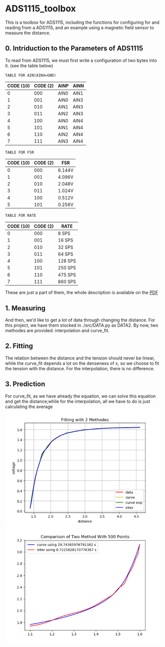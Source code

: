 # ADS1115_toolbox
  This is a toolbox for ADS1115, including the functions for configuring for and reading from a ADS1115, and an example using a magnetic field sensor to measure the distance.

## 0. Intriduction to the Parameters of ADS1115
  To read from ADS1115, we must first write a configuration of two bytes into it. (see the table below)  
  
    TABLE FOR AIN(AIN4=GND)
| CODE (10) |  CODE (2) | AINP | AINN |  
|--|--|--|--|  
|     0     |    000    | AIN0 | AIN1 |  
|     1     |    001    | AIN0 | AIN3 |  
|     2     |    010    | AIN1 | AIN3 |  
|     3     |    011    | AIN2 | AIN3 |  
|     4     |    100    | AIN0 | AIN4 |  
|     5     |    101    | AIN1 | AIN4 |  
|     6     |    110    | AIN2 | AIN4 |  
|     7     |    111    | AIN3 | AIN4 |  

    TABLE FOR FSR  

| CODE (10) |  CODE (2) |     FSR     |  
|--|--|--|  
|     0     |    000    |   6.144V    |  
|     1     |    001    |   4.096V    |  
|     2     |    010    |   2.048V    |  
|     3     |    011    |   1.024V    |  
|     4     |    100    |   0.512V    |  
|     5     |    101    |   0.256V    |  

    TABLE FOR RATE 

| CODE (10) |  CODE (2) |    RATE     |  
|--|--|--|  
|     0     |    000    |    8 SPS    |  
|     1     |    001    |   16 SPS    |  
|     2     |    010    |   32 SPS    |  
|     3     |    011    |   64 SPS    |  
|     4     |    100    |  128 SPS    |  
|     5     |    101    |  250 SPS    |  
|     6     |    110    |  475 SPS    |  
|     7     |    111    |  860 SPS    |  


  These are just a part of them, the whole description is available on the [PDF](http://www.ti.com/lit/ds/symlink/ads1115.pdf)
  

## 1. Measuring
  And then, we'd like to get a lot of data through changing the distance. For this project, we have them stocked in ./src/DATA.py as DATA2. By now, two methodes are provided: interpolation and curve_fit.

## 2. Fitting
  The relation between the distance and the tension should never be linear, while the curve_fit depends a lot on the denseness of x, so we choose to fit the tension with the distance. For the interpolation, there is no difference.

## 3. Prediction
  For curve_fit, as we have already the equation, we can solve this equation and get the distance;while for the interpolation, all we have to do is just calculating the average  
  ![github](https://github.com/xiaochuan-li/ADS1115_toolbox/blob/master/figure/fiting.png "github")
  ![github](https://github.com/xiaochuan-li/ADS1115_toolbox/blob/master/figure/cop.png "github")

